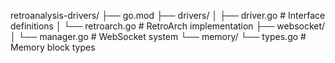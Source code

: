 retroanalysis-drivers/
├── go.mod
├── drivers/
│   ├── driver.go        # Interface definitions
│   └── retroarch.go     # RetroArch implementation
├── websocket/
│   └── manager.go       # WebSocket system
└── memory/
└── types.go         # Memory block types